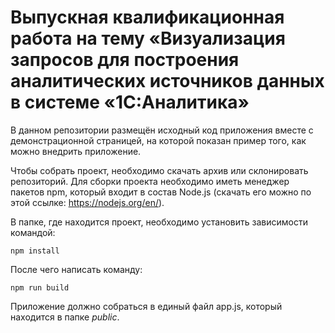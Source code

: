 # Выпускная квалификационная работа на тему «Визуализация запросов для построения аналитических источников данных в системе «1С:Аналитика»

В данном репозитории размещён исходный код приложения вместе с демонстрационной страницей, на которой показан пример того, как можно внедрить приложение.

Чтобы собрать проект, необходимо скачать архив или склонировать репозиторий.
Для сборки проекта необходимо иметь менеджер пакетов npm, который входит в состав Node.js (скачать его можно по этой ссылке: https://nodejs.org/en/).

В папке, где находится проект, необходимо установить зависимости командой:

`npm install`

После чего написать команду:

`npm run build`

Приложение должно собраться в единый файл app.js, который находится в папке *public*.
